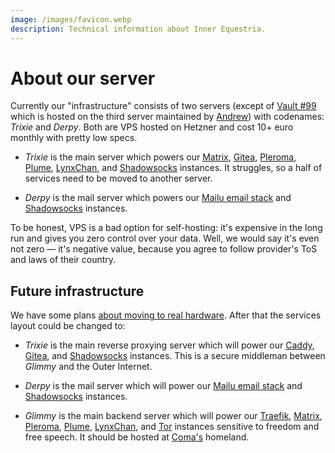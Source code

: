 ```yaml
---
image: /images/favicon.webp
description: Technical information about Inner Equestria.
---
```


# About our server

Currently our "infrastructure" consists of two servers (except of [Vault #99](/how/peertube.md) which is hosted on the third server maintained by [Andrew](https://amorgan.xyz/)) with codenames: _Trixie_ and _Derpy_. Both are VPS hosted on Hetzner and cost 10+ euro monthly with pretty low specs.

- _Trixie_ is the main server which powers our [Matrix](/how/matrix.md), [Gitea](/how/gitea.md), [Pleroma](/how/pleroma.md), [Plume](/how/plume.md), [LynxChan](/how/lynxchan.md), and [Shadowsocks](/how/shadowsocks.md) instances. It struggles, so a half of services need to be moved to another server.

- _Derpy_ is the mail server which powers our [Mailu email stack](/how/email.md) and [Shadowsocks](/how/shadowsocks.md) instances.

To be honest, VPS is a bad option for self-hosting: it's expensive in the long run and gives you zero control over your data. Well, we would say it's even not zero — it's negative value, because you agree to follow provider's ToS and laws of their country.

## Future infrastructure

We have some plans [about moving to real hardware](/donate/#crowdfunding). After that the services layout could be changed to:

- _Trixie_ is the main reverse proxying server which will power our [Caddy](https://caddyserver.com), [Gitea](/how/gitea.md), and [Shadowsocks](/how/shadowsocks.md) instances. This is a secure middleman between _Glimmy_ and the Outer Internet.

- _Derpy_ is the mail server which will power our [Mailu email stack](/how/email.md) and [Shadowsocks](/how/shadowsocks.md) instances.

- _Glimmy_ is the main backend server which will power our [Traefik](https://traefik.io), [Matrix](/how/matrix.md), [Pleroma](/how/pleroma.md), [Plume](/how/plume.md), [LynxChan](/how/lynxchan.md), and [Tor](https://www.torproject.org) instances sensitive to freedom and free speech. It should be hosted at [Coma's](/who/commagray.md) homeland.
